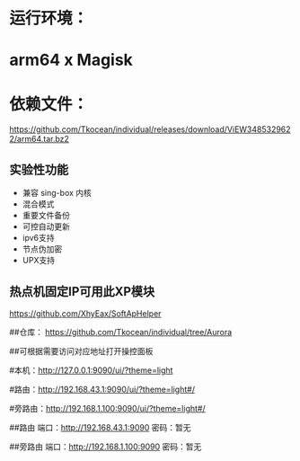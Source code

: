 # 运行环境：
# arm64 x Magisk

# 依赖文件：
https://github.com/Tkocean/individual/releases/download/ViEW3485329622/arm64.tar.bz2

## 实验性功能

- 兼容 sing-box 内核
- 混合模式
- 重要文件备份
- 可控自动更新
- ipv6支持
- 节点伪加密
- UPX支持

## 热点机固定IP可用此XP模块
https://github.com/XhyEax/SoftApHelper

##仓库：
https://github.com/Tkocean/individual/tree/Aurora

##可根据需要访问对应地址打开操控面板

#本机：http://127.0.0.1:9090/ui/?theme=light

#路由：http://192.168.43.1:9090/ui/?theme=light#/

#旁路由：http://192.168.1.100:9090/ui/?theme=light#/

##路由
端口：http://192.168.43.1:9090
密码：暂无

##旁路由
端口：http://192.168.1.100:9090
密码：暂无
